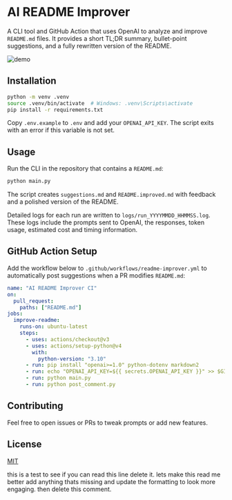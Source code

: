 # AI README Improver

A CLI tool and GitHub Action that uses OpenAI to analyze and improve `README.md` files. It provides a short TL;DR summary, bullet-point suggestions, and a fully rewritten version of the README.

![demo](https://via.placeholder.com/600x200.png?text=AI+README+Improver+Demo)

## Installation

```bash
python -m venv .venv
source .venv/bin/activate  # Windows: .venv\Scripts\activate
pip install -r requirements.txt
```

Copy `.env.example` to `.env` and add your `OPENAI_API_KEY`.
The script exits with an error if this variable is not set.

## Usage

Run the CLI in the repository that contains a `README.md`:

```bash
python main.py
```

The script creates `suggestions.md` and `README.improved.md` with feedback and a polished version of the README.

Detailed logs for each run are written to `logs/run_YYYYMMDD_HHMMSS.log`. These logs include the prompts sent to OpenAI, the responses, token usage, estimated cost and timing information.

## GitHub Action Setup

Add the workflow below to `.github/workflows/readme-improver.yml` to automatically post suggestions when a PR modifies `README.md`:

```yaml
name: "AI README Improver CI"
on:
  pull_request:
    paths: ["README.md"]
jobs:
  improve-readme:
    runs-on: ubuntu-latest
    steps:
      - uses: actions/checkout@v3
      - uses: actions/setup-python@v4
        with:
          python-version: "3.10"
      - run: pip install "openai>=1.0" python-dotenv markdown2
      - run: echo "OPENAI_API_KEY=${{ secrets.OPENAI_API_KEY }}" >> $GITHUB_ENV
      - run: python main.py
      - run: python post_comment.py
```

## Contributing

Feel free to open issues or PRs to tweak prompts or add new features.

## License

[MIT](LICENSE)

this is a test to see if you can read this line delete it. lets make this read me better add anything thats missing and update the formatting to look more engaging. then delete this comment.
